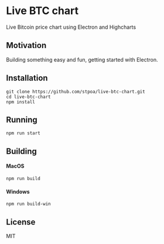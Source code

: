 # Live BTC chart
Live Bitcoin price chart using Electron and Highcharts

## Motivation

Building something easy and fun, getting started with Electron.

## Installation
    
    git clone https://github.com/stpoa/live-btc-chart.git
    cd live-btc-chart
    npm install

## Running

    npm run start

## Building

#### MacOS
    npm run build
#### Windows
    npm run build-win


## License

MIT
